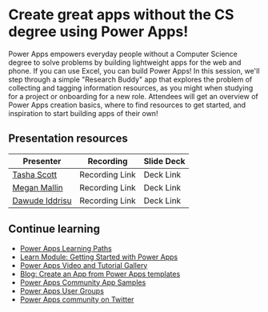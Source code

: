 # Create great apps without the CS degree using Power Apps!

Power Apps empowers everyday people without a Computer Science degree to solve problems by building lightweight apps for the web and phone. If you can use Excel, you can build Power Apps! In this session, we'll step through a simple "Research Buddy" app that explores the problem of collecting and tagging information resources, as you might when studying for a project or onboarding for a new role. Attendees will get an overview of Power Apps creation basics, where to find resources to get started, and inspiration to start building apps of their own!

## Presentation resources

| Presenter | Recording | Slide Deck |
| - | - | - |
| [Tasha Scott](https://twitter.com/TashasEv) | Recording Link | Deck Link |
| [Megan Mallin](https://twitter.com/MegMallin) | Recording Link | Deck Link |
| [Dawude Iddrisu]() | Recording Link | Deck Link |



## Continue learning

- [Power Apps Learning Paths](https://aka.ms/learnpowerapps)
- [Learn Module: Getting Started with Power Apps](https://docs.microsoft.com/en-us/learn/modules/get-started-with-powerapps/)
- [Power Apps Video and Tutorial Gallery](https://aka.ms/powerappsgallery)
- [Blog: Create an App from Power Apps templates](https://powerapps.microsoft.com/en-us/blog/using-app-template/)
- [Power Apps Community App Samples](https://aka.ms/PACommunitySamples)
- [Power Apps User Groups](https://www.powerappsug.com/home)
- [Power Apps community on Twitter](https://twitter.com/search?q=%23PowerAddicts)